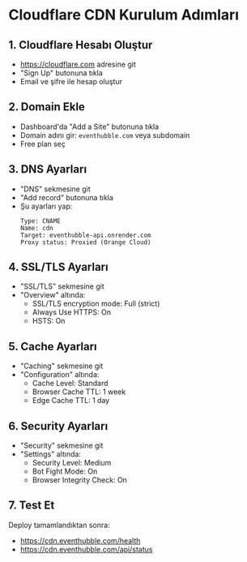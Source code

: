 # Cloudflare CDN Kurulum Adımları

## 1. Cloudflare Hesabı Oluştur
- https://cloudflare.com adresine git
- "Sign Up" butonuna tıkla
- Email ve şifre ile hesap oluştur

## 2. Domain Ekle
- Dashboard'da "Add a Site" butonuna tıkla
- Domain adını gir: `eventhubble.com` veya subdomain
- Free plan seç

## 3. DNS Ayarları
- "DNS" sekmesine git
- "Add record" butonuna tıkla
- Şu ayarları yap:
  ```
  Type: CNAME
  Name: cdn
  Target: eventhubble-api.onrender.com
  Proxy status: Proxied (Orange Cloud)
  ```

## 4. SSL/TLS Ayarları
- "SSL/TLS" sekmesine git
- "Overview" altında:
  - SSL/TLS encryption mode: Full (strict)
  - Always Use HTTPS: On
  - HSTS: On

## 5. Cache Ayarları
- "Caching" sekmesine git
- "Configuration" altında:
  - Cache Level: Standard
  - Browser Cache TTL: 1 week
  - Edge Cache TTL: 1 day

## 6. Security Ayarları
- "Security" sekmesine git
- "Settings" altında:
  - Security Level: Medium
  - Bot Fight Mode: On
  - Browser Integrity Check: On

## 7. Test Et
Deploy tamamlandıktan sonra:
- https://cdn.eventhubble.com/health
- https://cdn.eventhubble.com/api/status 